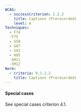 ```yaml
---
WCAG:
  - successCriterion: 1.2.2
    title: Captions (Prerecorded)
    level: A
Techniques:
  - F74
  -F75
  - G58
  - G87
  - G93
  - H95
  -SM11
  -SM12
Norm:
  - criteria: 9.1.2.2
    title: Captions (Prerecorded)
---
```


#### Special cases

See special cases criterion 4.1.
